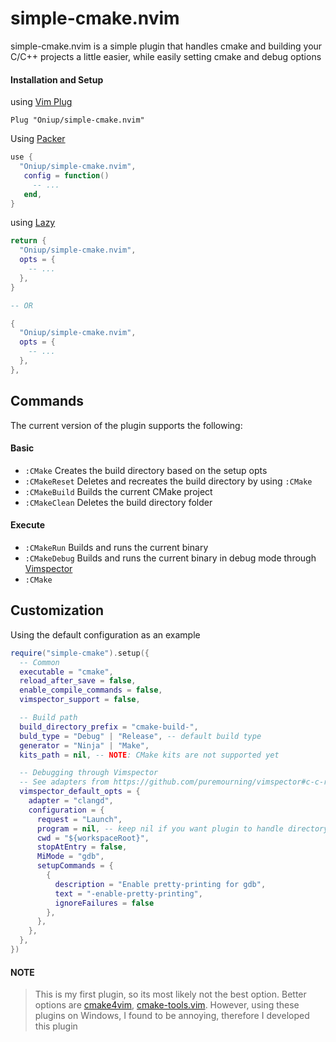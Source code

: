 # simple-cmake.nvim

simple-cmake.nvim is a simple plugin that handles cmake and building your C/C++
projects a little easier, while easily setting cmake and debug options

#### Installation and Setup

using [Vim Plug](https://github.com/junegunn/vim-plug)

```vim
Plug "Oniup/simple-cmake.nvim"
```

Using [Packer](https://github.com/wbthomason/packer.nvim)

```lua
use {
  "Oniup/simple-cmake.nvim",
   config = function()
     -- ...
   end,
}
```

using [Lazy](https://github.com/folke/lazy.nvim)

```lua
return {
  "Oniup/simple-cmake.nvim",
  opts = {
    -- ...
  },
}

-- OR

{
  "Oniup/simple-cmake.nvim",
  opts = {
    -- ...
  },
},
```

## Commands

The current version of the plugin supports the following:

#### Basic

*   ```:CMake``` Creates the build directory based on the setup opts
*   ```:CMakeReset``` Deletes and recreates the build directory by using
    ```:CMake```
*   ```:CMakeBuild``` Builds the current CMake project
*   ```:CMakeClean``` Deletes the build directory folder

#### Execute

*   ```:CMakeRun``` Builds and runs the current binary
*   ```:CMakeDebug``` Builds and runs the current binary in debug mode through
    [Vimspector](https://github.com/puremourning/vimspector)
*   ```:CMake```

## Customization

Using the default configuration as an example

```lua
require("simple-cmake").setup({
  -- Common
  executable = "cmake",
  reload_after_save = false,
  enable_compile_commands = false,
  vimspector_support = false,

  -- Build path
  build_directory_prefix = "cmake-build-",
  buld_type = "Debug" | "Release", -- default build type
  generator = "Ninja" | "Make",
  kits_path = nil, -- NOTE: CMake kits are not supported yet

  -- Debugging through Vimspector
  -- See adapters from https://github.com/puremourning/vimspector#c-c-rust-etc
  vimspector_default_opts = {
    adapter = "clangd",
    configuration = {
      request = "Launch",
      program = nil, -- keep nil if you want plugin to handle directory
      cwd = "${workspaceRoot}",
      stopAtEntry = false,
      MiMode = "gdb",
      setupCommands = {
        {
          description = "Enable pretty-printing for gdb",
          text = "-enable-pretty-printing",
          ignoreFailures = false
        },
      },
    },
  },
})
```

#### NOTE

> This is my first plugin, so its most likely not the best option. Better
> options are [cmake4vim](https://github.com/ilyachur/cmake4vim),
> [cmake-tools.vim](https://github.com/Civitasv/cmake-tools.nvim). However,
> using these plugins on Windows, I found to be annoying, therefore I developed
> this plugin
